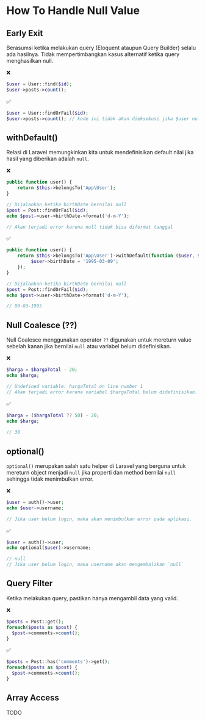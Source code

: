 # How To Handle Null Value

## Early Exit
Berasumsi ketika melakukan query (Eloquent ataupun Query Builder) selalu ada hasilnya. 
Tidak mempertimbangkan kasus alternatif ketika query menghasilkan null.

❌
```php
$user = User::find($id);
$user->posts->count();
```

✅
```php
$user = User::findOrFail($id);
$user->posts->count(); // kode ini tidak akan dieksekusi jika $user null
```

## withDefault()
Relasi di Laravel memungkinkan kita untuk mendefinisikan default nilai jika hasil yang diberikan adalah `null`.

❌
```php
public function user() {
    return $this->belongsTo('App\User');
}

// Dijalankan ketika birthDate bernilai null 
$post = Post::findOrFail($id);
echo $post->user->birthDate->format('d-m-Y'); 

// Akan terjadi error karena null tidak bisa diformat tanggal
```

✅
```php
public function user() {
    return $this->belongsTo('App\User')->withDefault(function ($user, $post) {
         $user->birthDate = '1995-03-09';
    });
}

// Dijalankan ketika birthDate bernilai null 
$post = Post::findOrFail($id);
echo $post->user->birthDate->format('d-m-Y');

// 09-03-1995
```

## Null Coalesce (??)
Null Coalesce menggunakan operator `??` digunakan untuk mereturn value sebelah kanan jika bernilai `null` atau variabel belum didefinisikan. 

❌
```php
$harga = $hargaTotal - 20;
echo $harga;

// Undefined variable: hargaTotal on line number 1
// Akan terjadi error karena variabel $hargaTotal belum didefinisikan.
```

✅
```php
$harga = ($hargaTotal ?? 50) - 20;
echo $harga;
 
// 30
```

## optional()
`optional()` merupakan salah satu helper di Laravel yang berguna untuk mereturn object menjadi `null` jika properti dan method bernilai `null` sehingga tidak menimbulkan error.

❌
```php
$user = auth()->user;
echo $user->username;

// Jika user belum login, maka akan menimbulkan error pada aplikasi.
```

✅
```php
$user = auth()->user;
echo optional($user)->username;

// null
// Jika user belum login, maka username akan mengembalikan `null`
```

## Query Filter
Ketika melakukan query, pastikan hanya mengambil data yang valid.

❌
```php
$posts = Post::get();
foreach($posts as $post) {
  $post->comments->count();
}
```

✅
```php
$posts = Post::has('comments')->get();
foreach($posts as $post) {
  $post->comments->count();
}
```

## Array Access
TODO
